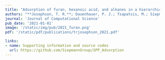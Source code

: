 ```yaml
---
title: "Adsorption of furan, hexanoic acid, and alkanes in a hierarchical zeolite at reaction conditions: Insights from molecular simulations"
authors: "**Josephson, T. R.**; Dauenhauer, P. J.; Tsapatsis, M.; Siepmann, J. I"
journal: 'Journal of Computational Science'
pub_date: '2021-01-01'
image: '/static/img/pub/2021_furan.png'
pdf: '/static/pdf/publications/trjosephson_2021.pdf'

links:
- name: Supporting information and source codes
  url: https://github.com/SiepmannGroup/SPP_Adsorption
---
```


